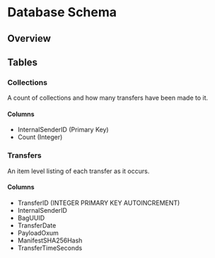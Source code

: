 # Database Schema

## Overview

## Tables

### Collections

A count of collections and how many transfers have been made to it.

#### Columns
- InternalSenderID (Primary Key)
- Count (Integer)

### Transfers

An item level listing of each transfer as it occurs.

#### Columns

- TransferID (INTEGER PRIMARY KEY AUTOINCREMENT)
- InternalSenderID
- BagUUID
- TransferDate
- PayloadOxum
- ManifestSHA256Hash
- TransferTimeSeconds